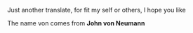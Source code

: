 Just another translate, for fit my self or others, I hope you like 

The name von comes from **John von Neumann**
